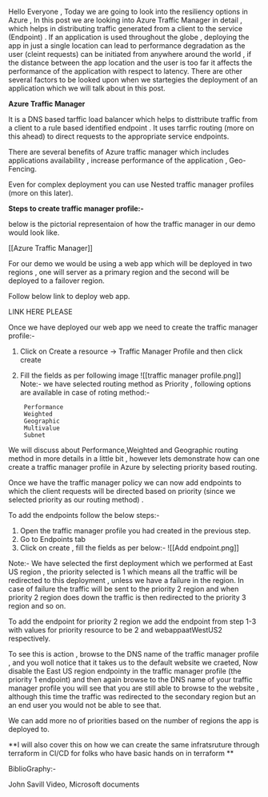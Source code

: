 Hello Everyone , Today we are going to look into the resiliency options in Azure , In this post we are looking into Azure Traffic Manager in detail , which helps in distributing traffic generated from a client to the service (Endpoint) . If an application is used throughout the globe , deploying the app in just a single location can lead to performance degradation as the user (cleint requests) can be initiated from anywhere around the world , if the distance between the app location and the user is too far it affects the performance of the application with respect to latency. There are other several factors to be looked upon when we startegies the deployment of an application which we will talk about in this post. 


**Azure Traffic Manager**

It is a DNS based tarffic load balancer which helps to disttribute traffic from a client to a rule based identified endpoint .
It uses tarrfic routing (more on this ahead) to direct requests to the appropriate service endpoints.

There are several benefits of Azure traffic manager which includes applications availability , increase performance of the application , Geo-Fencing.

Even for complex deployment you can use Nested traffic manager profiles (more on this later).

**Steps to create traffic manager profile:-**

below is the pictorial representaion of how the traffic manager in our demo would look like.

[[Azure Traffic Manager]]

For our demo we would be using a web app which will be deployed in two regions , one will server as a primary region and the second will be deployed to a failover region.

Follow below link to deploy web app.

LINK HERE PLEASE


Once we have deployed our web app we need to create the traffic manager profile:-

1. Click on Create a resource -> Traffic Manager Profile and then click create
2. Fill the fields as per following image 
    	![[traffic manager profile.png]]
   Note:- we have selected routing method as Priority , following options are available in case of roting method:-
   
        Performance
		Weighted
		Geographic
		Multivalue
		Subnet


We will discuss about Performance,Weighted and Geographic routing method in more details in a little bit , however lets demonstrate how can one create a traffic manager profile in Azure by selecting priority based routing.

Once we have the traffic manager policy we can now add endpoints to which the client requests will be directed based on priority (since we selected priority as our routing method) .

To add the endpoints follow the below steps:-

1. Open the traffic manager profile you had created in the previous step.
2. Go to Endpoints tab
3. Click on create , fill the fields as per below:-
   ![[Add endpoint.png]]
    
Note:- We have selected the first deployment which we performed at East US region , the priority selected is 1 which means all the traffic will be redirected to this deployment , unless we have a failure in the region. In case of failure the traffic will be sent to the priority 2 region and when priority 2 region does down the traffic is then redirected to the priority 3 region and so on.

To add the endpoint for priority 2 region we add the endpoint from step 1-3 with values for priority resource to be 2 and webappaatWestUS2 respectively.


To see this is action , browse to the DNS name of the traffic manager profile , and you woll notice that it takes us to the default website we craeted, Now disable the East US region endpointy in the traffic manager profile (the priority 1 endpoint) and then again browse to the DNS name of your traffic manager profile you will see that you are still able to browse to the website , although this time the traffic was redirected to the secondary region but an an end user you would not be able to see that. 

We can add more no of priorities based on the number of regions the app is deployed to.

**I will also cover this on how we can create the same infratsruture through terraform in CI/CD for folks who have basic hands on in terraform  ** 

























BiblioGraphy:-

John Savill Video,
Microsoft documents
